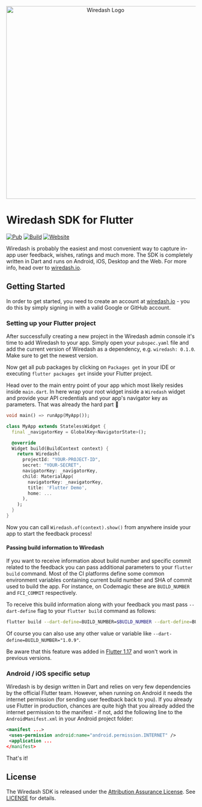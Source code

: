 <p align="center">  
<img src="https://raw.githubusercontent.com/wiredashio/wiredash-sdk/master/.github/logo.svg?sanitize=true" width="512px" alt="Wiredash Logo">
</p>

# Wiredash SDK for Flutter

[![Pub](https://img.shields.io/pub/v/wiredash.svg)](https://pub.dartlang.org/packages/wiredash)
[![Build](https://img.shields.io/github/workflow/status/wiredashio/wiredash-sdk/Static%20Analysis)](https://github.com/wiredashio/wiredash-sdk/actions)
[![Website](https://img.shields.io/badge/website-wiredash.io-blue.svg)](https://wiredash.io/)
  
Wiredash is probably the easiest and most convenient way to capture in-app user feedback, wishes, ratings and much more. The SDK is completely written in Dart and runs on Android, iOS, Desktop and the Web. For more info, head over to [wiredash.io](https://wiredash.io). 
  
## Getting Started  
  
In order to get started, you need to create an account at [wiredash.io](https://wiredash.io) - you do this by simply signing in with a valid Google or GitHub account.

### Setting up your Flutter project

After successfully creating a new project in the Wiredash admin console it's time to add Wiredash to your app. Simply open your `pubspec.yaml` file and add the current version of Wiredash as a dependency, e.g. `wiredash: 0.1.0`. Make sure to get the newest version.

Now get all pub packages by clicking on `Packages get` in your IDE or executing `flutter packages get` inside your Flutter project.

Head over to the main entry point of your app which most likely resides inside `main.dart`. In here wrap your root widget inside a `Wiredash` widget and provide your API credentials and your app's navigator key as parameters. That was already the hard part 🙌

```dart
void main() => runApp(MyApp());

class MyApp extends StatelessWidget {
  final _navigatorKey = GlobalKey<NavigatorState>();

  @override
  Widget build(BuildContext context) {
    return Wiredash(
      projectId: "YOUR-PROJECT-ID",
      secret: "YOUR-SECRET",
      navigatorKey: _navigatorKey,
      child: MaterialApp(
        navigatorKey: _navigatorKey,
        title: 'Flutter Demo',
        home: ...
      ),
    );
  }  
}
```

Now you can call `Wiredash.of(context).show()` from anywhere inside your app to start the feedback process!

#### Passing build information to Wiredash

If you want to receive information about build number and specific commit related to the feedback you can pass additional parameters to your `flutter build` command. Most of the CI platforms define some common environment variables containing current build number and SHA of commit used to build the app. For instance, on Codemagic these are `BUILD_NUMBER` and `FCI_COMMIT` respectively.

To receive this build information along with your feedback you mast pass `--dart-define` flag to your `flutter build` command as follows:

```sh
flutter build --dart-define=BUILD_NUMBER=$BUILD_NUMBER --dart-define=BUILD_COMMIT=$FCI_COMMIT
```

Of course you can also use any other value or variable like `--dart-define=BUILD_NUMBER="1.0.9"`.

Be aware that this feature was added in [Flutter 1.17](https://flutter.dev/docs/development/tools/sdk/release-notes/changelogs/changelog-1.17.0) and won't work in previous versions.

### Android / iOS specific setup

Wiredash is by design written in Dart and relies on very few dependencies by the official Flutter team. However, when running on Android it needs the internet permission (for sending user feedback back to you). If you already use Flutter in production, chances are quite high that you already added the internet permission to the manifest - if not, add the following line to the `AndroidManifest.xml` in your Android project folder:

```xml
<manifest ...>
 <uses-permission android:name="android.permission.INTERNET" />
 <application ...
</manifest>
```

That's it!
  
## License  
  
The Wiredash SDK is released under the [Attribution Assurance License](https://opensource.org/licenses/AAL). See [LICENSE](https://github.com/wiredashio/wiredash-sdk/blob/master/LICENSE) for details.
